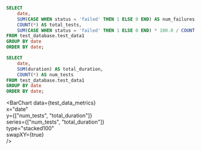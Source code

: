```sql tabel6
SELECT
    date,
    SUM(CASE WHEN status = 'failed' THEN 1 ELSE 0 END) AS num_failures,
    COUNT(*) AS total_tests,
    SUM(CASE WHEN status = 'failed' THEN 1 ELSE 0 END) * 100.0 / COUNT(*) AS failure_rate_percentage
FROM test_database.test_data1
GROUP BY date
ORDER BY date;
```

```sql table7
SELECT
    date,
    SUM(duration) AS total_duration,
    COUNT(*) AS num_tests
FROM test_database.test_data1
GROUP BY date
ORDER BY date;
```




<LineChart
    data={table7}
    y="total_duration"
    title="Total Duration of Tests by Month"
/>

<BarChart 
    data={test_data_metrics}  
    x="date"                  
    y={["num_tests", "total_duration"]}  
    series={["num_tests", "total_duration"]}  
    type="stacked100"         
    swapXY={true}            
/>